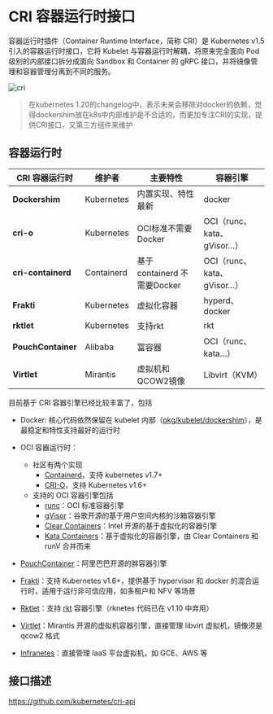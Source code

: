 # CRI 容器运行时接口

容器运行时插件（Container Runtime Interface，简称 CRI）是 Kubernetes v1.5 引入的容器运行时接口，它将 Kubelet 与容器运行时解耦，将原来完全面向 Pod 级别的内部接口拆分成面向 Sandbox 和 Container 的 gRPC 接口，并将镜像管理和容器管理分离到不同的服务。

![cri](https://silenceper.oss-cn-beijing.aliyuncs.com/images/cri.png)



> 在kubernetes 1.20的changelog中，表示未来会移除对docker的依赖，觉得dockershim放在k8s中内部维护是不合适的，而更加专注CRI的实现，提供CRI接口，又第三方组件来维护

## 容器运行时

| **CRI** **容器运行时** | **维护者** | **主要特性**                 | **容器引擎**               |
| ---------------------- | ---------- | ---------------------------- | -------------------------- |
| **Dockershim**         | Kubernetes | 内置实现、特性最新           | docker                     |
| **cri-o**              | Kubernetes | OCI标准不需要Docker          | OCI（runc、kata、gVisor…） |
| **cri-containerd**     | Containerd | 基于 containerd 不需要Docker | OCI（runc、kata、gVisor…） |
| **Frakti**             | Kubernetes | 虚拟化容器                   | hyperd、docker             |
| **rktlet**             | Kubernetes | 支持rkt                      | rkt                        |
| **PouchContainer**     | Alibaba    | 富容器                       | OCI（runc、kata…）         |
| **Virtlet**            | Mirantis   | 虚拟机和QCOW2镜像            | Libvirt（KVM）             |

目前基于 CRI 容器引擎已经比较丰富了，包括

- Docker: 核心代码依然保留在 kubelet 内部（[pkg/kubelet/dockershim](https://github.com/kubernetes/kubernetes/tree/master/pkg/kubelet/dockershim)），是最稳定和特性支持最好的运行时

- OCI 容器运行时：
  - 社区有两个实现
    - [Containerd](https://github.com/containerd/cri)，支持 kubernetes v1.7+
    - [CRI-O](https://github.com/kubernetes-incubator/cri-o)，支持 Kubernetes v1.6+
  - 支持的 OCI 容器引擎包括
    - [runc](https://github.com/opencontainers/runc)：OCI 标准容器引擎
    - [gVisor](https://github.com/google/gvisor)：谷歌开源的基于用户空间内核的沙箱容器引擎
    - [Clear Containers](https://github.com/clearcontainers/runtime)：Intel 开源的基于虚拟化的容器引擎
    - [Kata Containers](https://github.com/kata-containers/runtime)：基于虚拟化的容器引擎，由 Clear Containers 和 runV 合并而来
  
- [PouchContainer](https://github.com/alibaba/pouch)：阿里巴巴开源的胖容器引擎

- [Frakti](https://github.com/kubernetes/frakti)：支持 Kubernetes v1.6+，提供基于 hypervisor 和 docker 的混合运行时，适用于运行非可信应用，如多租户和 NFV 等场景

- [Rktlet](https://github.com/kubernetes-incubator/rktlet)：支持 [rkt](https://github.com/rkt/rkt) 容器引擎（rknetes 代码已在 v1.10 中弃用）

- [Virtlet](https://github.com/Mirantis/virtlet)：Mirantis 开源的虚拟机容器引擎，直接管理 libvirt 虚拟机，镜像须是 qcow2 格式

- [Infranetes](https://github.com/apporbit/infranetes)：直接管理 IaaS 平台虚拟机，如 GCE、AWS 等

  

## 接口描述

https://github.com/kubernetes/cri-api